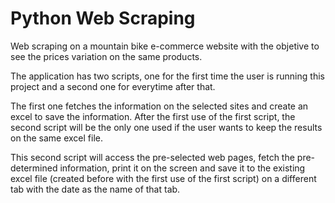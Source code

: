 # Python Web Scraping
 Web scraping on a mountain bike e-commerce website with the objetive to see the prices variation on the same products.
 
 The application has two scripts, one for the first time the user is running this project and a second one for everytime after that.
 
 The first one fetches the information on the selected sites and create an excel to save the information.
 After the first use of the first script, the second script will be the only one used if the user wants to keep the results on the same excel file.
 
 This second script will access the pre-selected web pages, fetch the pre-determined information, print it on the screen and save it to the existing excel file (created before with the first use of the first script) on a different tab with the date as the name of that tab.
 
